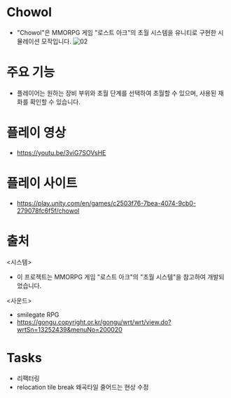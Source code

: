 # Chowol
- "Chowol"은 MMORPG 게임 "로스트 아크"의 초월 시스템을 유니티로 구현한 시뮬레이션 모작입니다.
![02](https://github.com/user-attachments/assets/0a1f127e-6a7b-4c29-baf3-19138f7b4d9f)

# 주요 기능
- 플레이어는 원하는 장비 부위와 초월 단계를 선택하여 초월할 수 있으며, 사용된 재화를 확인할 수 있습니다.

# 플레이 영상
- https://youtu.be/3viG7SOVsHE

# 플레이 사이트
- https://play.unity.com/en/games/c2503f76-7bea-4074-9cb0-279078fc6f5f/chowol

# 출처
<시스템>
- 이 프로젝트는 MMORPG 게임 "로스트 아크"의 "초월 시스템"을 참고하여 개발되었습니다.

<사운드>
- smilegate RPG
- https://gongu.copyright.or.kr/gongu/wrt/wrt/view.do?wrtSn=13252439&menuNo=200020

# Tasks
- 리팩터링
- relocation tile break 왜곡타일 줄어드는 현상 수정
